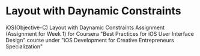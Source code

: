 # Layout with Daynamic Constraints

iOS(Objective-C) 
Layout with Daynamic Constraints Assignment (Assignment for Week 1) for 
Coursera "Best Practices for iOS User Interface Design" course under 
"iOS Development for Creative Entrepreneurs Specialization"
